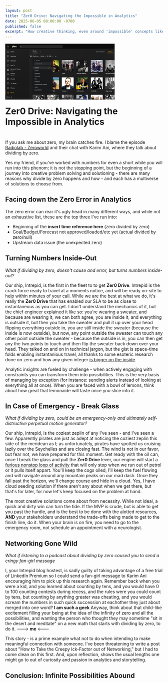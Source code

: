 ```yaml
---
layout: post
title: "Zer0 Drive: Navigating the Impossible in Analytics"
date: 2025-06-05 08:00:00 -0700
published: false
excerpt: "How creative thinking, even around 'impossible' concepts like zero, enriches analytics."
---
```


<div style="display: flex; align-items: flex-end; gap: 20px; margin-bottom: 40px; flex-wrap: wrap;">
  <img src="/assets/images/plex-media-server-dashboard.png" 
       alt="alt text here"
       style="width: 350px; height: auto;">

  <h1 style="margin: 0; flex: 1; min-width: 200px;">Zer0 Drive: Navigating the Impossible in Analytics</h1>
</div>


If you ask me about zero, my brain catches fire. I blame the episode [Radiolab - Zeroworld](https://radiolab.org/podcast/zeroworld/transcript) and their chat with Karim Ani, where they talk about dividing by zero. 

Yes my friend, if you've worked with numbers for even a short while you will run into this phenom; it is not the stopping point, but the beginning of a journey into creative problem solving and solutioning - there are many reasons why divide by zero happens and how - and each has a multiverse of solutions to choose from.

## Facing down the Zero Error in Analytics
The zero error can rear it's ugly head in many different ways, and while not an exhaustive list, these are the top three I've run into:
  - Beginning of the **insert time reference here** (zero divided by zero)
  - Goal/Budget/Forecast not approved/loaded/etc yet (actual divided by zero/null)
  - Upstream data issue (the unexpected zero)

## Turning Numbers Inside-Out
*What if dividing by zero, doesn't cause and error, but turns numbers inside-out?*

Our ship, Intrepid, is the first in the fleet to to get **Zer0 Drive**. Intrepid is the crack force ready to travel at a moments notice, and will be ready on-site to help within minutes of your call. While we are the best at what we do, it's really the **Zer0 Drive** that has enabled our SLA to be as close to instantaneous as you can get. I don't understand the mechanics of it, but the chief engineer explained it like so: you're wearing a sweater, and because are wearing it, we can both agree, you are inside it, and everything is outside it, but then you take the sweater and pull it up over your head flipping everything outside in, you are still inside the sweater (because the inside is now outside), but now, any point outside the sweater can touch any other point outside the sweater - because the outside is in, you can then get any the two points to touch and then flip the sweater back down over your head. They talked on and on in technical jargon, but the gist is space-time folds enabling instantanious travel, all thanks to some esoteric research done on zero and how any given integer [is bigger on the inside](https://en.wikipedia.org/wiki/TARDIS).

Analytic insights are fueled by challenge - when actively engaging with constraints you can transform them into possibilities. This is the very basis of managing by exception (for instance: sending alerts instead of looking at everything all at once). When you are faced with a bowl of lemons, think about how great that lemonaide will taste once you slice into it.

## In Case of Emergency - Break Glass
*What if dividing by zero, could be an emergency-only and ultimately self-distructive perpetual motion generator?*

Our ship, Intrepid, is the coziest zeplin of any I've seen - and I've seen a few. Apparently pirates are just as adept at noticing the coziest zeplin this side of the meridean as I; as unfortunately, pirates have spotted us cruising lazily over the Seychelles and are closing fast. The wind is not in our favor, but fear not, we have prepared for this moment. Get ready with the oil can, once I break the glass and pull the **Zer0 Drive** lever, our engine will start a [furious nonstop loop of activity](https://www.youtube.com/watch?v=JU9ICaPZUCg) that will only stop when we run out of petrol or it pulls itself appart. You'll keep the cogs oiled, I'll keep the fuel flowing and will navigate around any mountain peaks on our mad dash. Once they fall past the horizon, we'll change course and hide in a cloud. Yes, I have cloud seeding solution if there aren't any about when we get there, but that's for later, for now let's keep focused on the problem at hand.

The most creative solutions come about from necessity. While not ideal, a quick and dirty win can turn the tide. If the MVP is crude, but is able to get you past the hurdle, and is the best to be done with the alotted resources, **AND** your stakeholders understand the trade-offs being made to get to the finish line, do it. When your brain is on fire, you need to go to the emergency room, not schedule an appointment with a neurologist.

## Networking Gone Wild 
*What if listening to a podcast about dividing by zero caused you to send a cringy fan-girl message*

I, your Intrepid blog hostest, is sadly guilty of taking advantage of a free trial of LinkedIn Premium so I could send a fan-girl message to Karim Ani encouraging him to pick up this research again. Remember back when you were a kid, and you learned about counting by tens, and you would have 0 to 100 counting contests during recess, and the rules were you could count by tens, but counting by anything greater was cheating, and you would scream the numbers in such quick succession at eachother they just about merged into one word? **I am such a geek** Anyway, think about that child-like excitement filling your being at the idea of the infinity of zero and all the possibilities, and wanting the person who thought they may sometime "sit in the desert and meditate" on a new math that starts with dividing by zero, to do it. ---> **me** <---

This story - is a prime example what not to do when intending to make meaningful connection with someone. I've been threatening to write a post about "How to Take the Creepy Ick-Factor out of Networking," but I had to come clean on this first. And, upon reflection, shows the usual lengths one might go to out of curiosity and passion in analytics and storytelling.

## Conclusion: Infinite Possibilities Abound

